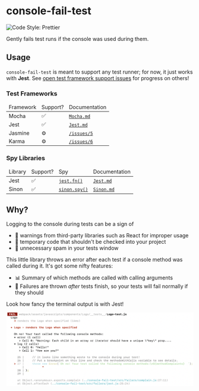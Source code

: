 # console-fail-test

<!-- [![Circle CI](https://circleci.com/gh/JoshuaKGoldberg/TypeStat.svg?style=svg)](https://circleci.com/gh/JoshuaKGoldberg/TypeStat)
[![NPM version](https://badge.fury.io/js/typestat.svg)](http://badge.fury.io/js/typestat)
[![Join the chat at https://gitter.im/TypeStat/community](https://badges.gitter.im/TypeStat/community.svg)](https://gitter.im/TypeStat/community?utm_source=badge&utm_medium=badge&utm_campaign=pr-badge&utm_content=badge) -->

![Code Style: Prettier](https://img.shields.io/badge/code_style-prettier-14cc21.svg)

Gently fails test runs if the console was used during them.

## Usage

`console-fail-test` is meant to support any test runner; for now, it just works with **Jest**.
See [open test framework support issues](https://github.com/RyzacInc/console-fail-test/issues?q=is%3Aissue+is%3Aopen+label%3A%22test+framework+support%22) for progress on others!

### Test Frameworks

<table>
  <thead>
    <tr>
      <td>Framework</td>
      <td>Support?</td>
      <td>Documentation</td>
    </tr>
  </thead>
  <tbody>
    <tr>
      <td>Mocha</td>
      <td>
        <span aria-label="supported" role="img">✅️</span>
      </td>
      <td>
        <a href="./docs/Mocha.md">
          <code>Mocha.md</code>
        </a>
      </td>
    </tr>
    <tr>
      <td>Jest</td>
      <td>
        <span aria-label="supported" role="img">✅️</span>
      </td>
      <td>
        <a href="./docs/Jest.md">
          <code>Jest.md</code>
        </a>
      </td>
    </tr>
    <tr>
      <td>Jasmine</td>
      <td>
        <span aria-label="not yet supported" role="img">⚙️</span>
      </td>
      <td>
        <a href="https://github.com/RyzacInc/console-fail-test/issues/5">
          <code>/issues/5</code>
        </a>
      </td>
    </tr>
    <tr>
      <td>Karma</td>
      <td>
        <span aria-label="not yet supported" role="img">⚙️</span>
      </td>
      <td>
        <a href="https://github.com/RyzacInc/console-fail-test/issues/6">
          <code>/issues/6</code>
        </a>
      </td>
    </tr>
  </tbody>
</table>

### Spy Libraries

<table>
  <thead>
    <tr>
      <td>Library</td>
      <td>Support?</td>
      <td>Spy</td>
      <td>Documentation</td>
    </tr>
  </thead>
  <tbody>
    <tr>
      <td>Jest</td>
      <td>
        <span aria-label="supported" role="img">✅️</span>
      </td>
      <td>
        <a href="https://jestjs.io/docs/en/mock-functions.html">
          <code>jest.fn()</code>
        </a>
      </td>
      <td>
        <a href="./docs/Jest.md">
          <code>Jest.md</code>
        </a>
      </td>
    </tr>
    <tr>
      <td>Sinon</td>
      <td>
        <span aria-label="supported" role="img">✅️</span>
      </td>
      <td>
        <a href="https://sinonjs.org/releases/latest/spies">
          <code>sinon.spy()</code>
        </a>
      </td>
      <td>
        <a href="./docs/Sinon.md">
          <code>Sinon.md</code>
        </a>
      </td>
    </tr>
  </tbody>
</table>

## Why?

Logging to the console during tests can be a sign of

-   🚫 warnings from third-party libraries such as React for improper usage
-   🤕 temporary code that shouldn't be checked into your project
-   📢 unnecessary spam in your tests window

This little library throws an error after each test if a console method was called during it.
It's got some nifty features:

-   📊 Summary of which methods are called with calling arguments
-   🛫 Failures are thrown _after_ tests finish, so your tests will fail normally if they should

Look how fancy the terminal output is with Jest!

![Terminal output showing details on each console call failing a test](./images/sample.png)
